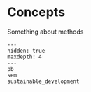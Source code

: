 # Concepts

Something about methods

```{toctree}
---
hidden: true
maxdepth: 4
---
pb
sem
sustainable_development
```